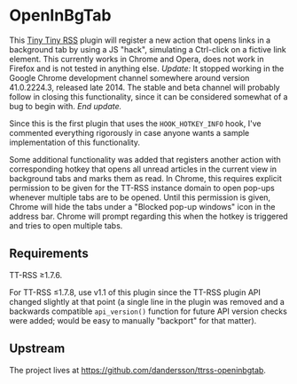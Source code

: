 OpenInBgTab
===========
This [Tiny Tiny RSS](http://tt-rss.org/) plugin will register a new action that opens links in a background tab by using a JS "hack", simulating a Ctrl-click on a fictive link element. This currently works in Chrome and Opera, does not work in Firefox and is not tested in anything else. *Update:* It stopped working in the Google Chrome development channel somewhere around version 41.0.2224.3, released late 2014. The stable and beta channel will probably follow in closing this functionality, since it can be considered somewhat of a bug to begin with. *End update.*

Since this is the first plugin that uses the `HOOK_HOTKEY_INFO` hook, I've commented everything rigorously in case anyone wants a sample implementation of this functionality.

Some additional functionality was added that registers another action with corresponding hotkey that opens all unread articles in the current view in background tabs and marks them as read. In Chrome, this requires explicit permission to be given for the TT-RSS instance domain to open pop-ups whenever multiple tabs are to be opened. Until this permission is given, Chrome will hide the tabs under a "Blocked pop-up windows" icon in the address bar. Chrome will prompt regarding this when the hotkey is triggered and tries to open multiple tabs.

Requirements
------------
TT-RSS ≥1.7.6.

For TT-RSS ≤1.7.8, use v1.1 of this plugin since the TT-RSS plugin API changed slightly at that point (a single line in the plugin was removed and a backwards compatible `api_version()` function for future API version checks were added; would be easy to manually "backport" for that matter).

Upstream
--------
The project lives at <https://github.com/dandersson/ttrss-openinbgtab>.

